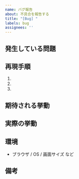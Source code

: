 ```yaml
---
name: バグ報告
about: 不具合を報告する
title: "[Bug] "
labels: bug
assignees: ''
---
```


## 発生している問題

<!-- どんな問題が起きているか簡潔に記載 -->

## 再現手順

1. 
2. 
3. 

## 期待される挙動

<!-- 本来どう動くべきか -->

## 実際の挙動

<!-- 実際にはどうなっているか -->

## 環境

- ブラウザ / OS / 画面サイズ など

## 備考

<!-- スクリーンショット、エラーログ、関連Issueなど -->